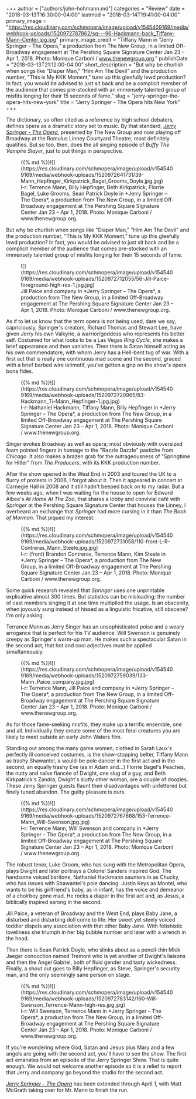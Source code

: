 +++
author = ["authors/john-hohmann.md"]
categories = "Review"
date = "2018-03-13T16:30:00-04:00"
lastmod = "2018-03-14T19:41:00-04:00"
primary_image = "https://res.cloudinary.com/schmopera/image/upload/v1545409169/media/webhook-uploads/1520972787862/sq---96-Hackmann-back_Tiffany-Mann-Center.jpg.jpg"
primary_image_credit = "Tiffany Mann in “Jerry Springer – The Opera,” a production from The New Group, in a limited Off-Broadway engagement at The Pershing Square Signature Center Jan 23 – Apr 1, 2018. Photo: Monique Carboni / www.thenewgroup.org."
publishDate = "2018-03-13T21:12:00-04:00"
short_description = "But why be churlish when songs like &quot;Diaper Man,&quot; &quot;Him Am The Devil&quot; and the production number, &quot;This is My KKK Moment,&quot; tune up this gleefully lewd production? In fact, you would be advised to just sit back and be a complicit member of the audience that comes pre-stocked with an immensely talented group of misfits longing for their 15 seconds of fame."
slug = "jerry-springer-the-opera-hits-new-york"
title = "Jerry Springer - The Opera hits New York"
+++

The dictionary, so often cited as a reference by high school debaters, defines opera as a dramatic story set to music. By that standard, [*Jerry Springer - The Opera*](https://www.thenewgroup.org/jerryspringertheopera.html), presented by The New Group and now playing off Broadway at the Romulus Linney Courtyard Theatre, most definitely qualifies. But so too, then, does the all singing episode of *Buffy The Vampire Slayer*, just to put things in perspective. 

<figure data-type="image">{{% md %}}![](https://res.cloudinary.com/schmopera/image/upload/v1545409169/media/webhook-uploads/1520972641731/39-Mann_Hepfinger_Kirkpatrick_Bagel_Grooms_Doyle.jpg.jpg)
<figcaption>l-r: Terrence Mann, Billy Hepfinger, Beth Kirkpatrick, Florrie Bagel, Luke Grooms, Sean Patrick Doyle in *Jerry Springer – The Opera*, a production from The New Group, in a limited Off-Broadway engagement at The Pershing Square Signature Center Jan 23 – Apr 1, 2018. Photo: Monique Carboni / www.thenewgroup.org.</figcaption>
</figure>

But why be churlish when songs like "Diaper Man," "Him Am The Devil" and the production number, "This is My KKK Moment," tune up this gleefully lewd production? In fact, you would be advised to just sit back and be a complicit member of the audience that comes pre-stocked with an immensely talented group of misfits longing for their 15 seconds of fame.

<figure data-type="image">![](https://res.cloudinary.com/schmopera/image/upload/v1545409169/media/webhook-uploads/1520972712055/56-Jill-Paice-foreground-high-res-1.jpg.jpg)
<figcaption>Jill Paice and company in *Jerry Springer – The Opera*, a production from The New Group, in a limited Off-Broadway engagement at The Pershing Square Signature Center Jan 23 – Apr 1, 2018. Photo: Monique Carboni / www.thenewgroup.org.</figcaption>
</figure>

As if to let us know that the term opera is not being used, dare we say, capriciously, Springer's creators, Richard Thomas and Stewart Lee, have given Jerry his own Valkyrie, a warrior/goddess who represents his better self. Costumed for what looks to be a Las Vegas *Ring Cycle*, she makes a brief appearance and then vanishes. Then there is Satan himself acting as his own commendatore, with whom Jerry has a Hell-bent tug of war. With a first act that is really one continuous mad scene and the second, graced with a brief barbed wire leitmotif, you've gotten a grip on the show's opera bona fides. 

<figure data-type="image">{{% md %}}![](https://res.cloudinary.com/schmopera/image/upload/v1545409169/media/webhook-uploads/1520972720965/83-Hackmann_Ti-Mann_Hepfinger-1.jpg.jpg)
<figcaption>l-r: Nathaniel Hackmann, Tiffany Mann, Billy Hepfinger in *Jerry Springer – The Opera*, a production from The New Group, in a limited Off-Broadway engagement at The Pershing Square Signature Center Jan 23 – Apr 1, 2018. Photo: Monique Carboni / www.thenewgroup.org.</figcaption>
</figure>

Singer evokes Broadway as well as opera; most obviously with oversized foam pointed fingers in homage to the "Razzle Dazzle" pastiche from *Chicago*. It also makes a brazen grab for the outrageousness of "Springtime for Hitler" from *The Producers*, with its KKK production number. 

After the show opened in the West End in 2003 and toured the UK to a flurry of protests in 2006, I forgot about it. Then it appeared in concert at Carnegie Hall in 2008 and it still hadn't beeped back on to my radar. But a few weeks ago, when I was waiting for the house to open for Edward Albee's *At Home At The Zoo*, that shares a lobby and convivial café with *Springer* at the Pershing Square Signature Center that houses the Linney, I overheard an exchange that *Springer* had more cursing in it than *The Book of Mormon*. That piqued my interest. 

<figure data-type="image">{{% md %}}![](https://res.cloudinary.com/schmopera/image/upload/v1545409169/media/webhook-uploads/1520972731058/110-front-L-R-Contreras_Mann_Steele.jpg.jpg)
<figcaption>l-r: (front) Brandon Contreras, Terrence Mann, Kim Steele in *Jerry Springer – The Opera*, a production from The New Group, in a limited Off-Broadway engagement at The Pershing Square Signature Center Jan 23 – Apr 1, 2018. Photo: Monique Carboni / www.thenewgroup.org.</figcaption>
</figure>

Some quick research revealed that *Springer* uses one unprintable explicative almost 300 times. But statistics can be misleading; the number of cast members singing it at one time multiplied the usage. Is an obscenity, when joyously sung instead of hissed as a linguistic fricative, still obscene? I'm only asking.

Terrance Mann as Jerry Singer has an unsophisticated poise and a weary arrogance that is perfect for his TV audience. Will Swenson is genuinely creepy as Springer's warm-up man. He makes such a spectacular Satan in the second act, that hot and cool adjectives must be applied simultaneously. 

<figure data-type="image">{{% md %}}![](https://res.cloudinary.com/schmopera/image/upload/v1545409169/media/webhook-uploads/1520972759039/133-Mann_Paice_company.jpg.jpg)
<figcaption>l-r: Terrence Mann, Jill Paice and company in *Jerry Springer – The Opera*, a production from The New Group, in a limited Off-Broadway engagement at The Pershing Square Signature Center Jan 23 – Apr 1, 2018. Photo: Monique Carboni / www.thenewgroup.org.</figcaption>
</figure>

As for those fame-seeking misfits, they make up a terrific ensemble, one and all. Individually they create some of the most feral creatures you are likely to meet outside an early John Waters film.

Standing out among the many game women, clothed in Sarah Laux's perfectly ill conceived costumes, is the show-stopping belter, Tiffany Mann as trashy Shawantel, a would-be pole dancer in the first act and in the second, an equally trashy Eve (as in Adam and…) Florrie Bagel's Peaches, the nutty and naïve fiancée of Dwight, one slug of a guy, and Beth Kirkpatrick's Zandra, Dwight's slutty other woman, are a couple of doozies. These Jerry Springer guests flaunt their disadvantages with unfettered but finely tuned abandon. The guilty pleasure is ours.

<figure data-type="image">{{% md %}}![](https://res.cloudinary.com/schmopera/image/upload/v1545409169/media/webhook-uploads/1520972767668/153-Terrence-Mann_Will-Swenson.jpg.jpg)
<figcaption>l-r: Terrence Mann, Will Swenson and company in *Jerry Springer – The Opera*, a production from The New Group, in a limited Off-Broadway engagement at The Pershing Square Signature Center Jan 23 – Apr 1, 2018. Photo: Monique Carboni / www.thenewgroup.org.</figcaption>
</figure>

The robust tenor, Luke Groom, who has sung with the Metropolitan Opera, plays Dwight and later portrays a Colonel Sanders inspired God. The handsome voiced baritone, Nathaniel Hackmann saunters in as Chucky, who has issues with Shawantel's pole dancing. Justin Keys as Montel, who wants to be his girlfriend's baby, as in infant, has the voice and demeanor of a choirboy gone mad. He rocks a diaper in the first act and, as Jesus, a biblically inspired sarong in the second.

Jill Paice, a veteran of Broadway and the West End, plays Baby Jane, a disturbed and disturbing doll come to life. Her sweet yet steely voiced toddler dispels any association with that other Baby Jane. With fetishistic loveliness she triumph in her big bubble number and later with a wrench in the head.  

Then there is Sean Patrick Doyle, who slinks about as a pencil-thin Mick Jaeger concoction named Tremont who is yet another of Dwight's liaisons and then the Angel Gabriel, both of fluid gender and tasty wickedness. Finally, a shout out goes to Billy Hepfinger, as Steve, Springer's security man, and the only seemingly sane person on stage.   

<figure data-type="image">{{% md %}}![](https://res.cloudinary.com/schmopera/image/upload/v1545409169/media/webhook-uploads/1520972783142/160-Will-Swenson_Terrence-Mann-high-res.jpg.jpg)
<figcaption>l-r: Will Swenson, Terrence Mann in *Jerry Springer – The Opera*, a production from The New Group, in a limited Off-Broadway engagement at The Pershing Square Signature Center Jan 23 – Apr 1, 2018. Photo: Monique Carboni / www.thenewgroup.org.</figcaption>
</figure>

If you're wondering where God, Satan and Jesus plus Mary and a few angels are going with the second act, you'll have to see the show. The first act emanates from an episode of the Jerry Springer Show. That is quite enough. We would not welcome another episode so it is a relief to report that Jerry and company go beyond the studio for the second act. 

[*Jerry Springer - The Opera*](https://www.thenewgroup.org/jerryspringertheopera.html) has been extended through April 1, with Matt McGrath taking over for Mr. Mann to finish the run.
